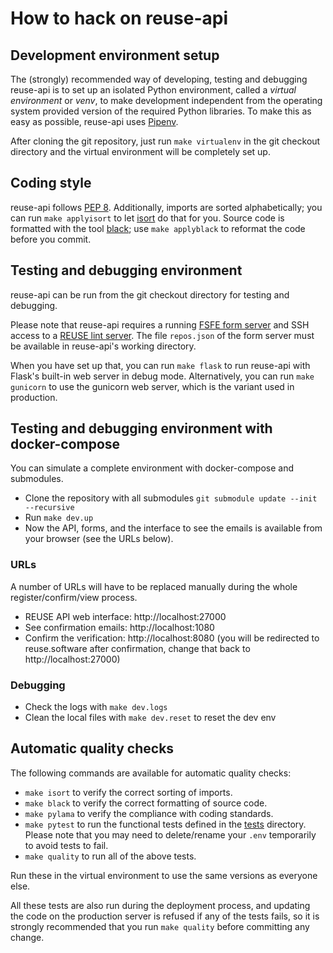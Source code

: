 <!--
SPDX-FileCopyrightText: 2019 Free Software Foundation Europe e.V.

SPDX-License-Identifier: CC-BY-SA-4.0
-->

# How to hack on reuse-api

## Development environment setup

The (strongly) recommended way of developing, testing and debugging reuse-api
is to set up an isolated Python environment, called a *virtual environment* or
*venv*, to make development independent from the operating system provided
version of the required Python libraries. To make this as easy as possible,
reuse-api uses [Pipenv](https://docs.pipenv.org/en/latest/).

After cloning the git repository, just run `make virtualenv` in the git
checkout directory and the virtual environment will be completely set up.


## Coding style

reuse-api follows [PEP 8](https://pep8.org/). Additionally, imports are sorted
alphabetically; you can run `make applyisort` to let
[isort](https://pypi.org/project/isort/) do that for you. Source code is
formatted with the tool [black](https://pypi.org/project/black/); use `make
applyblack` to reformat the code before you commit.


## Testing and debugging environment

reuse-api can be run from the git checkout directory for testing and
debugging.

Please note that reuse-api requires a running
[FSFE form server](https://git.fsfe.org/fsfe-system-hackers/forms) and SSH
access to a [REUSE lint server](https://git.fsfe.org/reuse/api-worker). The
file `repos.json` of the form server must be available in reuse-api's working
directory.

When you have set up that, you can run `make flask` to run reuse-api
with Flask's built-in web server in debug mode. Alternatively, you can run
`make gunicorn` to use the gunicorn web server, which is the variant used in
production.


## Testing and debugging environment with docker-compose

You can simulate a complete environment with docker-compose and submodules.

- Clone the repository with all submodules `git submodule update --init --recursive`
- Run `make dev.up`
- Now the API, forms, and the interface to see the emails is available from your
  browser (see the URLs below).

### URLs

A number of URLs will have to be replaced manually during the whole register/confirm/view process.

* REUSE API web interface: http://localhost:27000
* See confirmation emails: http://localhost:1080
* Confirm the verification: http://localhost:8080 (you will be redirected to reuse.software after confirmation, change that back to http://localhost:27000)

### Debugging

- Check the logs with `make dev.logs`
- Clean the local files with `make dev.reset` to reset the dev env

## Automatic quality checks

The following commands are available for automatic quality checks:

* `make isort` to verify the correct sorting of imports.
* `make black` to verify the correct formatting of source code.
* `make pylama` to verify the compliance with coding standards.
* `make pytest` to run the functional tests defined in the [tests](../tests)
  directory. Please note that you may need to delete/rename your `.env`
  temporarily to avoid tests to fail.
* `make quality` to run all of the above tests.

Run these in the virtual environment to use the same versions as everyone else.

All these tests are also run during the deployment process, and updating the
code on the production server is refused if any of the tests fails, so it is
strongly recommended that you run `make quality` before committing any change.
